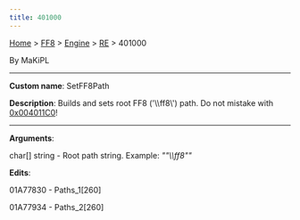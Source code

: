 ```yaml
---
title: 401000
---
```


[Home](../../../Main%20Page.md.md) > [FF8](../../../FF8.md) > [Engine](../../Engine.md) > [RE](../RE.md) > 401000

By MaKiPL

------------------------------------------------------------------------

**Custom name**: SetFF8Path

**Description**: Builds and sets root FF8 ('\\\\ff8\\') path. Do not
mistake with [0x004011C0][]!

------------------------------------------------------------------------

**Arguments**:

char\[\] string - Root path string. Example: *""\\\\ff8""*

**Edits**:

01A77830 - Paths\_1\[260\]

01A77934 - Paths\_2\[260\]

  [0x004011C0]: 4011C0.md "wikilink"
